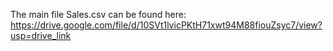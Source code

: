 The main file Sales.csv can be found here: https://drive.google.com/file/d/10SVt1lvicPKtH71xwt94M88fiouZsyc7/view?usp=drive_link
